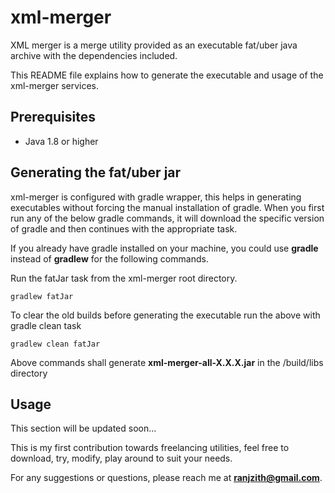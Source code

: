 # xml-merger

XML merger is a merge utility provided as an executable fat/uber java archive with the dependencies included.

This README file explains how to generate the executable and usage of the xml-merger services.

## Prerequisites
* Java 1.8 or higher

## Generating the fat/uber jar

xml-merger is configured with gradle wrapper, this helps in generating executables without forcing the manual installation of gradle. 
When you first run any of the below gradle commands, it will download the specific version of gradle and then continues with the appropriate task.

If you already have gradle installed on your machine, you could use **gradle** instead of **gradlew** for the following commands.

Run the fatJar task from the xml-merger root directory.

    gradlew fatJar

To clear the old builds before generating the executable run the above with gradle clean task

    gradlew clean fatJar

Above commands shall generate **xml-merger-all-X.X.X.jar** in the <xml-merger-root>/build/libs directory

## Usage
This section will be updated soon...

This is my first contribution towards freelancing utilities, feel free to download, try, modify, play around to suit your needs.

For any suggestions or questions, please reach me at **ranjzith@gmail.com**.